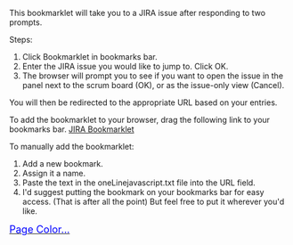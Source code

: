 This bookmarklet will take you to a JIRA issue after responding to two prompts.

Steps:
1. Click Bookmarklet in bookmarks bar.
2. Enter the JIRA issue you would like to jump to. Click OK.
3. The browser will prompt you to see if you want to open the issue in the panel next to the scrum board (OK), or as the issue-only view (Cancel).

You will then be redirected to the appropriate URL based on your entries.

To add the bookmarklet to your browser, drag the following link to your bookmarks bar.
<a href="javascript:var issueNumber=prompt('What issue number are you looking for (AN-###)');console.log(issueNumber);var scrumResponse=confirm('Do you want to see this issue in the Scrum board?');console.log(scrumResponse);{if(scrumResponse==true){window.location=('https://jira.mheducation.com/secure/RapidBoard.jspa?rapidView=329&view=detail&selectedIssue=AN-' + issueNumber);}else{window.location=('https://jira.mheducation.com/browse/AN-' + issueNumber);}}">JIRA Bookmarklet</a>

To manually add the bookmarklet:
1. Add a new bookmark.
2. Assign it a name.
3. Paste the text in the oneLinejavascript.txt file into the URL field.
4. I'd suggest putting the bookmark on your bookmarks bar for easy access. (That is after all the point) But feel free to put it wherever you'd like.

<a href="javascript:if(frames.length<1){void(document.bgColor=prompt('Change to which background color?',''))}else{alert('Page has frames. Use the version of this bookmarklet for frames. (bookmarklets.com)')}"><nobr><font color="#0000ff" size="+1">Page Color...</font></nobr></a>